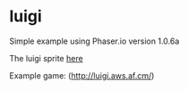 luigi
=====

Simple example using Phaser.io version 1.0.6a

The luigi sprite [here](http://spritedatabase.net/file/6438)

Example game: (http://luigi.aws.af.cm/)
